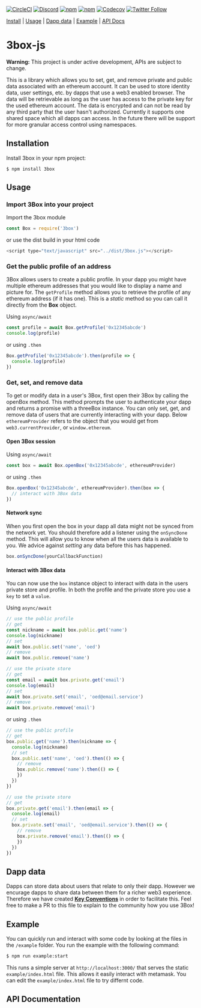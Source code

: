 [![CircleCI](https://img.shields.io/circleci/project/github/uport-project/3box-js.svg?style=for-the-badge)](https://circleci.com/gh/uport-project/3box-js)
[![Discord](https://img.shields.io/discord/484729862368526356.svg?style=for-the-badge)](https://discordapp.com/invite/Z3f3Cxy)
[![npm](https://img.shields.io/npm/dt/3box.svg?style=for-the-badge)](https://www.npmjs.com/package/3box)
[![npm](https://img.shields.io/npm/v/3box.svg?style=for-the-badge)](https://www.npmjs.com/package/3box)
[![Codecov](https://img.shields.io/codecov/c/github/uport-project/3box-js.svg?style=for-the-badge)](https://codecov.io/gh/uport-project/3box-js)
[![Twitter Follow](https://img.shields.io/twitter/follow/3boxdb.svg?style=for-the-badge&label=Twitter)](https://twitter.com/3boxdb)

[Install](#install) | [Usage](#usage) | [Dapp data](#dappdata) | [Example](#example) | [API Docs](#api)

# 3box-js

**Warning:** This project is under active development, APIs are subject to change.

This is a library which allows you to set, get, and remove private and public data associated with an ethereum account. It can be used to store identity data, user settings, etc. by dapps that use a web3 enabled browser. The data will be retrievable as long as the user has access to the private key for the used ethereum account. The data is encrypted and can not be read by any third party that the user hasn't authorized. Currently it supports one shared space which all dapps can access. In the future there will be support for more granular access control using namespaces.

## <a name="install"></a>Installation
Install 3box in your npm project:
```
$ npm install 3box
```

## <a name="usage"></a>Usage
### Import 3Box into your project
Import the 3box module
```js
const Box = require('3box')
```
or use the dist build in your html code
```js
<script type="text/javascript" src="../dist/3box.js"></script>
```

### Get the public profile of an address
3Box allows users to create a public profile. In your dapp you might have multiple ethereum addresses that you would like to display a name and picture for. The `getProfile` method allows you to retrieve the profile of any ethereum address (if it has one). This is a *static* method so you can call it directly from the **Box** object.

Using `async/await`
```js
const profile = await Box.getProfile('0x12345abcde')
console.log(profile)
```
or using `.then`
```js
Box.getProfile('0x12345abcde').then(profile => {
  console.log(profile)
})
```

### Get, set, and remove data
To get or modify data in a user's 3Box, first open their 3Box by calling the openBox method. This method prompts the user to authenticate your dapp and returns a promise with a threeBox instance. You can only set, get, and remove data of users that are currently interacting with your dapp. Below `ethereumProvider` refers to the object that you would get from `web3.currentProvider`, or `window.ethereum`.

#### Open 3Box session
Using `async/await`
```js
const box = await Box.openBox('0x12345abcde', ethereumProvider)
```
or using `.then`
```js
Box.openBox('0x12345abcde', ethereumProvider).then(box => {
  // interact with 3Box data
})
```

#### Network sync
When you first open the box in your dapp all data might not be synced from the network yet. You should therefore add a listener using the `onSyncDone` method. This will allow you to know when all the users data is available to you. We advice against *setting* any data before this has happened.
```js
box.onSyncDone(yourCallbackFunction)
```


#### Interact with 3Box data
You can now use the `box` instance object to interact with data in the users private store and profile. In both the profile and the private store you use a `key` to set a `value`.

Using `async/await`
```js
// use the public profile
// get
const nickname = await box.public.get('name')
console.log(nickname)
// set
await box.public.set('name', 'oed')
// remove
await box.public.remove('name')

// use the private store
// get
const email = await box.private.get('email')
console.log(email)
// set
await box.private.set('email', 'oed@email.service')
// remove
await box.private.remove('email')
```
or using `.then`
```js
// use the public profile
// get
box.public.get('name').then(nickname => {
  console.log(nickname)
  // set
  box.public.set('name', 'oed').then(() => {
    // remove
    box.public.remove('name').then(() => {
    })
  })
})

// use the private store
// get
box.private.get('email').then(email => {
  console.log(email)
  // set
  box.private.set('email', 'oed@email.service').then(() => {
    // remove
    box.private.remove('email').then(() => {
    })
  })
})
```

## <a name="dappdata"></a> Dapp data
Dapps can store data about users that relate to only their dapp. However we encurage dapps to share data between them for a richer web3 experience. Therefore we have created [**Key Conventions**](./KEY-CONVENTIONS.md) in order to facilitate this. Feel free to make a PR to this file to explain to the community how you use 3Box!

## <a name="example"></a> Example

You can quickly run and interact with some code by looking at the files in the `/example` folder. You run the example with the following command:

```bash
$ npm run example:start
```

This runs a simple server at `http://localhost:3000/` that serves the static `example/index.html` file. This allows it easily interact with metamask. You can edit the `example/index.html` file to try differnt code.

## <a name="api"></a> API Documentation
